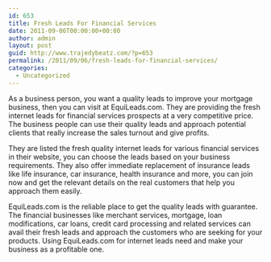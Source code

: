 ```yaml
---
id: 653
title: Fresh Leads For Financial Services
date: 2011-09-06T00:00:00+00:00
author: admin
layout: post
guid: http://www.trajedybeatz.com/?p=653
permalink: /2011/09/06/fresh-leads-for-financial-services/
categories:
  - Uncategorized
---
```

As a business person, you want a quality leads to improve your mortgage business, then you can visit at EquiLeads.com. They are providing the fresh internet leads for financial services prospects at a very competitive price. The business people can use their quality leads and approach potential clients that really increase the sales turnout and give profits.

They are listed the fresh quality internet leads for various financial services in their website, you can choose the leads based on your business requirements. They also offer immediate replacement of insurance leads like life insurance, car insurance, health insurance and more, you can join now and get the relevant details on the real customers that help you approach them easily.

EquiLeads.com is the reliable place to get the quality leads with guarantee. The financial businesses like merchant services, mortgage, loan modifications, car loans, credit card processing and related services can avail their fresh leads and approach the customers who are seeking for your products. Using EquiLeads.com for internet leads need and make your business as a profitable one.
